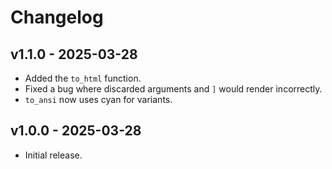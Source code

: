 # Changelog

## v1.1.0 - 2025-03-28

- Added the `to_html` function.
- Fixed a bug where discarded arguments and `]` would render incorrectly.
- `to_ansi` now uses cyan for variants.

## v1.0.0 - 2025-03-28

- Initial release.

